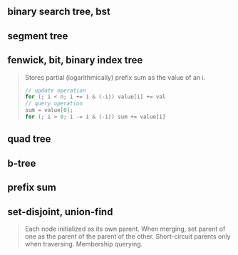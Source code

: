 ## binary search tree, bst

## segment tree

## fenwick, bit, binary index tree
> Stores partial (logarithmically) prefix sum as the value of an i.
> ```cpp
> // update operation
> for (; i < n; i += i & (-i)) value[i] += val
> // query operation
> sum = value[0];
> for (; i > 0; i -= i & (-i)) sum += value[i]
> ```

## quad tree

## b-tree

## prefix sum

## set-disjoint, union-find
> Each node initialized as its own parent. When merging, set parent of one as the parent of the parent of the other. Short-circuit parents only when traversing. Membership querying.
